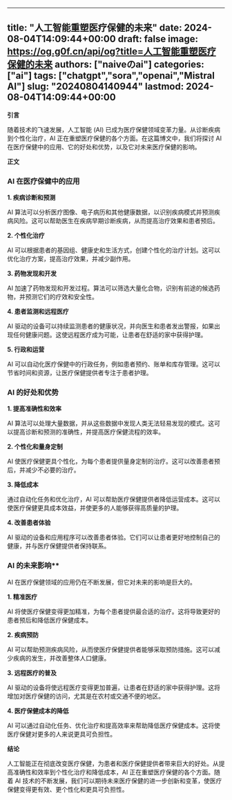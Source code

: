
---
title: "人工智能重塑医疗保健的未来"
date: 2024-08-04T14:09:44+00:00
draft: false
image: https://og.g0f.cn/api/og?title=人工智能重塑医疗保健的未来
authors: ["naiveのai"]
categories: ["ai"]
tags: ["chatgpt","sora","openai","Mistral AI"]
slug: "20240804140944"
lastmod: 2024-08-04T14:09:44+00:00
---
**引言**

随着技术的飞速发展，人工智能 (AI) 已成为医疗保健领域变革力量。从诊断疾病到个性化治疗，AI 正在重塑医疗保健的各个方面。在这篇博文中，我们将探讨 AI 在医疗保健中的应用、它的好处和优势，以及它对未来医疗保健的影响。

**正文**

### AI 在医疗保健中的应用

**1. 疾病诊断和预测**

AI 算法可以分析医疗图像、电子病历和其他健康数据，以识别疾病模式并预测疾病风险。这可以帮助医生在疾病早期诊断疾病，从而提高治疗效果和患者预后。

**2. 个性化治疗**

AI 可以根据患者的基因组、健康史和生活方式，创建个性化的治疗计划。这可以优化治疗方案，提高治疗效果，并减少副作用。

**3. 药物发现和开发**

AI 加速了药物发现和开发过程。算法可以筛选大量化合物，识别有前途的候选药物，并预测它们的疗效和安全性。

**4. 患者监测和远程医疗**

AI 驱动的设备可以持续监测患者的健康状况，并向医生和患者发出警报，如果出现任何健康问题。这使远程医疗成为可能，让患者在舒适的家中获得护理。

**5. 行政和运营**

AI 可以自动化医疗保健中的行政任务，例如患者预约、账单和库存管理。这可以节省时间和资源，让医疗保健提供者专注于患者护理。

### AI 的好处和优势

**1. 提高准确性和效率**

AI 算法可以处理大量数据，并从这些数据中发现人类无法轻易发现的模式。这可以提高诊断和预测的准确性，并提高医疗保健流程的效率。

**2. 个性化和量身定制**

AI 使医疗保健更具个性化，为每个患者提供量身定制的治疗。这可以改善患者预后，并减少不必要的治疗。

**3. 降低成本**

通过自动化任务和优化治疗，AI 可以帮助医疗保健提供者降低运营成本。这可以使医疗保健更具成本效益，并使更多的人能够获得高质量的护理。

**4. 改善患者体验**

AI 驱动的设备和应用程序可以改善患者体验。它们可以让患者更好地控制自己的健康，并与医疗保健提供者保持联系。

### AI 的未来影响**

AI 在医疗保健领域的应用仍在不断发展，但它对未来的影响是巨大的。

**1. 精准医疗**

AI 将使医疗保健变得更加精准，为每个患者提供最合适的治疗。这将导致更好的患者预后和降低医疗保健成本。

**2. 疾病预防**

AI 可以帮助预测疾病风险，从而使医疗保健提供者能够采取预防措施。这可以减少疾病的发生，并改善整体人口健康。

**3. 远程医疗的普及**

AI 驱动的设备将使远程医疗变得更加普遍，让患者在舒适的家中获得护理。这将增加对医疗保健的访问，尤其是在农村或交通不便的地区。

**4. 医疗保健成本的降低**

AI 可以通过自动化任务、优化治疗和提高效率来帮助降低医疗保健成本。这将使医疗保健对更多的人来说更具可负担性。

**结论**

人工智能正在彻底改变医疗保健，为患者和医疗保健提供者带来巨大的好处。从提高准确性和效率到个性化治疗和降低成本，AI 正在重塑医疗保健的各个方面。随着 AI 技术的不断发展，我们可以期待未来医疗保健的进一步创新和变革，使医疗保健变得更有效、更个性化和更具可负担性。